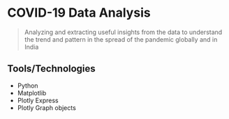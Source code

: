 # COVID-19 Data Analysis
> Analyzing and extracting useful insights from the data to understand the trend and pattern in the spread of the pandemic globally and in India 

## Tools/Technologies
+ Python
+ Matplotlib
+ Plotly Express
+ Plotly Graph objects


